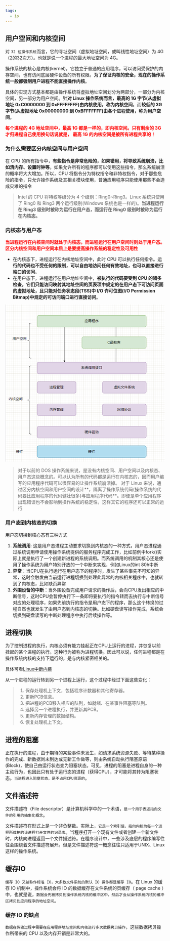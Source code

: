 ```yaml
---
tags:
  - io
---
```


## 用户空间和内核空间

对 `32 位操作系统`而言，它的寻址空间（虚拟地址空间，或叫线性地址空间）为 4G（2的32次方）。也就是说一个进程的最大地址空间为 4G。

操作系统的核心是内核(kernel)，它独立于普通的应用程序，可以访问受保护的内存空间，也有访问底层硬件设备的所有权限。**为了保证内核的安全，现在的操作系统一般都强制用户进程不能直接操作内核**。

具体的实现方式基本都是由操作系统将虚拟地址空间划分为两部分，一部分为内核空间，另一部分为用户空间。**针对 Linux 操作系统而言，最高的 1G 字节(从虚拟地址 0xC0000000 到 0xFFFFFFFF)由内核使用，称为内核空间**。而**较低的 3G 字节(从虚拟地址 0x00000000 到 0xBFFFFFFF)由各个进程使用，称为用户空间**。

<font color=red>**每个进程的 4G 地址空间中，最高 1G 都是一样的，即内核空间。只有剩余的 3G 才归进程自己使用换句话说就是， 最高 1G 的内核空间是被所有进程共享的！**</font>

### 为什么需要区分内核空间与用户空间

在 CPU 的所有指令中，**有些指令是非常危险的，如果错用，将导致系统崩溃，比如清内存、设置时钟等**。如果允许所有的程序都可以使用这些指令，那么系统崩溃的概率将大大增加。所以，CPU 将指令分为特权指令和非特权指令，对于那些危险的指令，只允许操作系统及其相关模块使用，普通应用程序只能使用那些不会造成灾难的指令

> Intel 的 CPU 将特权等级分为 4 个级别：Ring0~Ring3。Linux 系统只使用了 Ring0 和 Ring3 两个运行级别(Windows 系统也是一样的)。**当进程运行在 Ring3 级别时被称为运行在用户态，而运行在 Ring0 级别时被称为运行在内核态。**

### 内核态与用户态

<font color=red>**当进程运行在内核空间时就处于内核态，而进程运行在用户空间时则处于用户态。区分内核空间和用户空间本质上是要提高操作系统的稳定性及可用性**</font>

- 在内核态下，进程运行在内核地址空间中，此时 CPU 可以执行任何指令。运**行的代码也不受任何的限制，可以自由地访问任何有效地址，也可以直接进行端口的访问**。
- 在用户态下，进程运行在用户地址空间中，**被执行的代码要受到 CPU 的诸多检查，它们只能访问映射其地址空间的页表项中规定的在用户态下可访问页面的虚拟地址，且只能对任务状态段(TSS)中 I/O 许可位图(I/O Permission Bitmap)中规定的可访问端口进行直接访问**。

![Linux系统整体结构](https://raw.githubusercontent.com/CNRF/noteImage/main/image/202302050138690.png)

> 对于以前的 DOS 操作系统来说，是没有内核空间、用户空间以及内核态、用户态这些概念的。可以认为所有的代码都是运行在内核态的，因而用户编写的应用程序代码可以很容易的让操作系统崩溃掉。
> 对于 Linux 来说，通过区分内核空间和用户空间的设计**，隔离了操作系统代码(操作系统的代码要比应用程序的代码健壮很多)与应用程序代码**。即便是单个应用程序出现错误也不会影响到操作系统的稳定性，这样其它的程序还可以正常的运行

### 用户态到内核态的切换

用户态切换到核心态有三种方式

1. **系统调用**: 这是用户态进程主动要求切换到内核态的一种方式，用户态进程通过系统调用申请使用操作系统提供的服务程序完成工作，比如前例中fork()实际上就是执行了一个创建新进程的系统调用。而系统调用的机制其核心还是使用了操作系统为用户特别开放的一个中断来实现，例如Linux的int 80h中断
2. **异常**：当CPU在执行运行在用户态下的程序时，发生了某些事先不可知的异常，这时会触发由当前运行进程切换到处理此异常的内核相关程序中，也就转到了内核态，比如缺页异常
3. **外围设备的中断**：当外围设备完成用户请求的操作后，会向CPU发出相应的中断信号，这时CPU会暂停执行下一条即将要执行的指令转而去执行与中断信号对应的处理程序，如果先前执行的指令是用户态下的程序，那么这个转换的过程自然也就发生了由用户态到内核态的切换。比如硬盘读写操作完成，系统会切换到硬盘读写的中断处理程序中执行后续操作等。

## 进程切换

为了控制进程的执行，内核必须有能力挂起正在CPU上运行的进程，并恢复以前挂起的某个进程的执行。这种行为被称为进程切换。因此可以说，任何进程都是在操作系统内核的支持下运行的，是与内核紧密相关的。

具体可看[Linux中断内幕](https://r00tk1ts.github.io/2017/12/21/Linux%E4%B8%AD%E6%96%AD%E5%86%85%E5%B9%95/)

从一个进程的运行转到另一个进程上运行，这个过程中经过下面这些变化：

> 1. 保存处理机上下文，包括程序计数器和其他寄存器。
> 2. 更新PCB信息。
> 3. 把进程的PCB移入相应的队列，如就绪、在某事件阻塞等队列。
> 4. 选择另一个进程执行，并更新其PCB。
> 5. 更新内存管理的数据结构。
> 6. 恢复处理机上下文。

## 进程的阻塞

正在执行的进程，由于期待的某些事件未发生，如请求系统资源失败、等待某种操作的完成、新数据尚未到达或无新工作做等，则由系统自动执行阻塞原语(Block)，使自己由运行状态变为阻塞状态。可见，进程的阻塞是进程自身的一种主动行为，也因此只有处于运行态的进程（获得CPU），才可能将其转为阻塞状态。`当进程进入阻塞状态，是不占用CPU资源的`。

## 文件描述符

文件描述符（File descriptor）是计算机科学中的一个术语，`是一个用于表述指向文件的引用的抽象化概念`。

文件描述符在形式上是一个非负整数。实际上，`它是一个索引值，指向内核为每一个进程所维护的该进程打开文件的记录表`。当程序打开一个现有文件或者创建一个新文件时，内核向进程返回一个文件描述符。在程序设计中，一些涉及底层的程序编写往往会围绕着文件描述符展开。但是文件描述符这一概念往往只适用于UNIX、Linux这样的操作系统。

## 缓存IO

`缓存 IO 又被称作标准 IO，大多数文件系统的默认 IO 操作都是缓存 IO`。在 Linux 的缓存 IO 机制中，操作系统会将 IO 的数据缓存在文件系统的页缓存（ page cache ）中，也就是说，`数据会先被拷贝到操作系统内核的缓冲区中，然后才会从操作系统内核的缓冲区拷贝到应用程序的地址空间`。

### 缓存 IO 的缺点

`数据在传输过程中需要在应用程序地址空间和内核进行多次数据拷贝操作`，这些数据拷贝操作所带来的 CPU 以及内存开销是非常大的。

